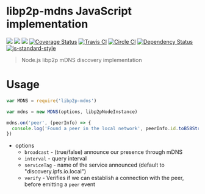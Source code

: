 libp2p-mdns JavaScript implementation
===============================================

[![](https://img.shields.io/badge/made%20by-Protocol%20Labs-blue.svg?style=flat-square)](http://ipn.io)
[![](https://img.shields.io/badge/project-IPFS-blue.svg?style=flat-square)](http://ipfs.io/)
[![](https://img.shields.io/badge/freenode-%23ipfs-blue.svg?style=flat-square)](http://webchat.freenode.net/?channels=%23ipfs)
[![Coverage Status](https://coveralls.io/repos/github/libp2p/js-libp2p-mdns-discovery/badge.svg?branch=master)](https://coveralls.io/github/libp2p/js-libp2p-mdns-discovery?branch=master)
[![Travis CI](https://travis-ci.org/libp2p/js-libp2p-mdns-discovery.svg?branch=master)](https://travis-ci.org/libp2p/js-libp2p-mdns-discovery)
[![Circle CI](https://circleci.com/gh/libp2p/js-libp2p-mdns-discovery.svg?style=svg)](https://circleci.com/gh/libp2p/js-libp2p-mdns-discovery)
[![Dependency Status](https://david-dm.org/libp2p/js-libp2p-mdns-discovery.svg?style=flat-square)](https://david-dm.org/libp2p/js-libp2p-mdns-discovery) [![js-standard-style](https://img.shields.io/badge/code%20style-standard-brightgreen.svg?style=flat-square)](https://github.com/feross/standard)

> Node.js libp2p mDNS discovery implementation

# Usage

```JavaScript
var MDNS = require('libp2p-mdns')

var mdns = new MDNS(options, libp2pNodeInstance)

mdns.on('peer', (peerInfo) => {
  console.log('Found a peer in the local network', peerInfo.id.toB58String())
})
```

- options
  - `broadcast` - (true/false) announce our presence through mDNS
  - `interval` - query interval
  - `serviceTag` - name of the service announced (default to "discovery.ipfs.io.local")
  - `verify` - Verifies if we can establish a connection with the peer, before emitting a `peer` event

